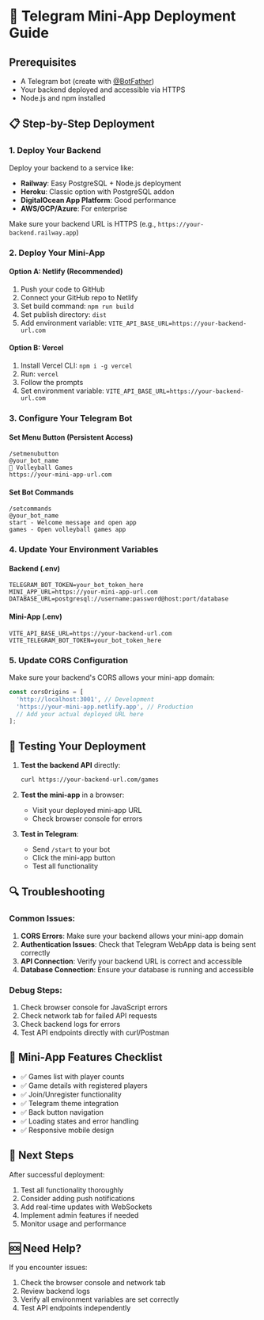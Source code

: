 # 🚀 Telegram Mini-App Deployment Guide

## Prerequisites
- A Telegram bot (create with [@BotFather](https://t.me/botfather))
- Your backend deployed and accessible via HTTPS
- Node.js and npm installed

## 📋 Step-by-Step Deployment

### 1. Deploy Your Backend
Deploy your backend to a service like:
- **Railway**: Easy PostgreSQL + Node.js deployment
- **Heroku**: Classic option with PostgreSQL addon
- **DigitalOcean App Platform**: Good performance
- **AWS/GCP/Azure**: For enterprise

Make sure your backend URL is HTTPS (e.g., `https://your-backend.railway.app`)

### 2. Deploy Your Mini-App

#### Option A: Netlify (Recommended)
1. Push your code to GitHub
2. Connect your GitHub repo to Netlify
3. Set build command: `npm run build`
4. Set publish directory: `dist`
5. Add environment variable: `VITE_API_BASE_URL=https://your-backend-url.com`

#### Option B: Vercel
1. Install Vercel CLI: `npm i -g vercel`
2. Run: `vercel`
3. Follow the prompts
4. Set environment variable: `VITE_API_BASE_URL=https://your-backend-url.com`

### 3. Configure Your Telegram Bot

#### Set Menu Button (Persistent Access)
```
/setmenubutton
@your_bot_name
🏐 Volleyball Games
https://your-mini-app-url.com
```

#### Set Bot Commands
```
/setcommands
@your_bot_name
start - Welcome message and open app
games - Open volleyball games app
```

### 4. Update Your Environment Variables

#### Backend (.env)
```
TELEGRAM_BOT_TOKEN=your_bot_token_here
MINI_APP_URL=https://your-mini-app-url.com
DATABASE_URL=postgresql://username:password@host:port/database
```

#### Mini-App (.env)
```
VITE_API_BASE_URL=https://your-backend-url.com
VITE_TELEGRAM_BOT_TOKEN=your_bot_token_here
```

### 5. Update CORS Configuration

Make sure your backend's CORS allows your mini-app domain:

```typescript
const corsOrigins = [
  'http://localhost:3001', // Development
  'https://your-mini-app.netlify.app', // Production
  // Add your actual deployed URL here
];
```

## 🧪 Testing Your Deployment

1. **Test the backend API** directly:
   ```bash
   curl https://your-backend-url.com/games
   ```

2. **Test the mini-app** in a browser:
   - Visit your deployed mini-app URL
   - Check browser console for errors

3. **Test in Telegram**:
   - Send `/start` to your bot
   - Click the mini-app button
   - Test all functionality

## 🔍 Troubleshooting

### Common Issues:

1. **CORS Errors**: Make sure your backend allows your mini-app domain
2. **Authentication Issues**: Check that Telegram WebApp data is being sent correctly
3. **API Connection**: Verify your backend URL is correct and accessible
4. **Database Connection**: Ensure your database is running and accessible

### Debug Steps:
1. Check browser console for JavaScript errors
2. Check network tab for failed API requests
3. Check backend logs for errors
4. Test API endpoints directly with curl/Postman

## 📱 Mini-App Features Checklist

- ✅ Games list with player counts
- ✅ Game details with registered players
- ✅ Join/Unregister functionality
- ✅ Telegram theme integration
- ✅ Back button navigation
- ✅ Loading states and error handling
- ✅ Responsive mobile design

## 🎯 Next Steps

After successful deployment:
1. Test all functionality thoroughly
2. Consider adding push notifications
3. Add real-time updates with WebSockets
4. Implement admin features if needed
5. Monitor usage and performance

## 🆘 Need Help?

If you encounter issues:
1. Check the browser console and network tab
2. Review backend logs
3. Verify all environment variables are set correctly
4. Test API endpoints independently
